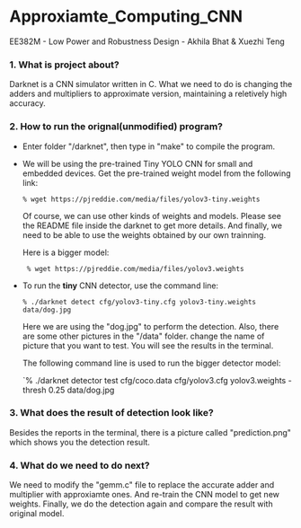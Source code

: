# Approxiamte_Computing_CNN 

EE382M - Low Power and Robustness Design - Akhila Bhat & Xuezhi Teng

### 1. What is project about?

Darknet is a CNN simulator written in C. What we need to do is changing the adders and multipliers to approximate version, maintaining a reletively high accuracy.

### 2. How to run the orignal(unmodified) program?

* Enter folder "/darknet", then type in "make" to compile the program.
* We will be using the pre-trained Tiny YOLO CNN for small and embedded devices. Get the pre-trained weight model from the following link: 

  `% wget https://pjreddie.com/media/files/yolov3-tiny.weights` 
  
   Of course, we can use other kinds of weights and models. Please see the README file inside the darknet to get more details. And finally, we need to be able to use the weights obtained by our own trainning.
   
   Here is a bigger model:
   
   ` % wget https://pjreddie.com/media/files/yolov3.weights`
   
* To run the **tiny** CNN detector, use the command line: 

  `% ./darknet detect cfg/yolov3-tiny.cfg yolov3-tiny.weights data/dog.jpg`
  
  Here we are using the "dog.jpg" to perform the detection. Also, there are some other pictures in the "/data" folder. change the name of picture that you want to test. You will see the results in the terminal.
  
  The following command line is used to run the bigger detector model:
  
  `% ./darknet detector test cfg/coco.data cfg/yolov3.cfg yolov3.weights -thresh 0.25 data/dog.jpg
  

### 3. What does the result of detection look like?

Besides the reports in the terminal, there is a picture called "prediction.png" which shows you the detection result.

### 4. What do we need to do next?

We need to modify the "gemm.c" file to replace the accurate adder and multiplier with approxiamte ones. And re-train the CNN model to get new weights. Finally, we do the detection again and compare the result with original model.

